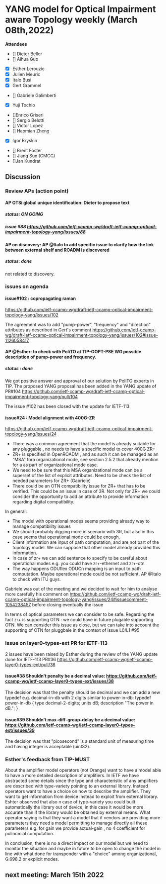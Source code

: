 # YANG model for Optical Impairment aware Topology weekly (March 08th,2022)


****Attendees****
- [] Dieter Beller
- [] Aihua Guo
- [x] Esther Lerouzic
- [x] Julien Meuric
- [x] Italo Busi
- [x] Gert Grammel
- [] Gabriele Galimberti 
- [x] Yuji Tochio
- []Enrico Griseri
- [] Sergio Belotti
- [] Victor Lopez
- [] Haomian Zheng
- [x] Igor Bryskin
- [] Brent Foster
- [] Jiang Sun (CMCC)
- []Jan Kundrat



## Discussion


### Review APs (action point) 

#### AP OTSi global unique identification: Dieter to propose text
##### status: ON GOING
##### issue #88 https://github.com/ietf-ccamp-wg/draft-ietf-ccamp-optical-impairment-topology-yang/issues/88
 

#### AP on discovery: AP @Italo  to add specific issue to clarify how the link between external shelf and ROADM is discovered
##### status: done

not related to discovery.

### issues on agenda


#### issue#102 : copropagating raman
https://github.com/ietf-ccamp-wg/draft-ietf-ccamp-optical-impairment-topology-yang/issues/102

The agreement was to add "pump-power", "frequency" and "direction" attributes as described in Gert's comment https://github.com/ietf-ccamp-wg/draft-ietf-ccamp-optical-impairment-topology-yang/issues/102#issue-1126058417

#### AP @Esther: to check with PoliTO at TIP-OOPT-PSE WG possible description of pump-power and frequency.
##### status : done 

We got positive answer and approval of our solution by PoliTO experts in TIP. 
The proposed YANG proposal has been added in the YANG update of PR#104 https://github.com/ietf-ccamp-wg/draft-ietf-ccamp-optical-impairment-topology-yang/pull/104

The issue #102 has been closed with the update for IETF-113

#### issue#24 : Model alignment with 400G-ZR
https://github.com/ietf-ccamp-wg/draft-ietf-ccamp-optical-impairment-topology-yang/issues/24

* There was a common agreement that the model is already suitable for any pluggable , no needs to have a specific model to cover 400G ZR+
* ZR+ is specified in OpenROADM , and as such it can be managed as an “MSA” fora organizational mode, see section 2.5.2 that already mention for a as part of organizational mode case.
* We need to be sure that this MSA organizational mode can be a superset of the list of explicit attributes. Need to be check the list of needed parameters for ZR+ (Gabriele)
* There could be an OTN compatibility issue for ZR+ that has to be verified. This could be an issue in case of 3R. Not only for ZR+ we could consider the opportunity to add an attribute to provide information regarding digital compatibility.

In general:
* The model with operational modes seems providing already way to manage compatibility issues
* We should probably digging more in scenario with 3R, but also in this case seems that operational mode could be enough.
* Client information are input of path computation, and are not part of the topology model. We can suppose that other model already provided this information.
* In case of zr+ we can add sentence to specify to be careful about operational modes e.g. you could have zr+-ethernet and zr+-otn
* The way happens ODUflex ODUCn mapping is an input to path computation. Maybe operational mode could be not sufficient. 
AP @Italo to check with ITU guys.

Gabriele was out of the meeting and we decided to wait for him to analyse more carefully his comment on https://github.com/ietf-ccamp-wg/draft-ietf-ccamp-optical-impairment-topology-yang/issues/24#issuecomment-1054238457 before closing eventually the issue

In terms of optical parameters we can consider to be safe. 
Regarding the fact zr+ is supporting OTN : we could have in future plugable supporting OTN.
We can consider this issue as close, but we can take into account the supporting of OTN for pluggbale in the context of issue L0/L1 #95


### issue on layer0-types-ext PR for IETF-113

2 issues have been raised by Esther during the review of the YANG update done for IETF-113 PR#36 https://github.com/ietf-ccamp-wg/ietf-ccamp-layer0-types-ext/pull/36

#### issue#38 Shouldn't penalty be a decimal value: https://github.com/ietf-ccamp-wg/ietf-ccamp-layer0-types-ext/issues/38

The decision was that the penalty should be decimal and we can add a new typedef e.g. decimal-in-db with 2 digits similar to power-in-db:
typedef power-in-db {
    type decimal-2-digits;
    units dB;
    description
      "The power in dB.";
}

#### issue#39 Shouldn't max-diff-group-delay be a decimal value: https://github.com/ietf-ccamp-wg/ietf-ccamp-layer0-types-ext/issues/39

The decision was that "picosecond" is a standard unit of measuring time and having integer is acceptable (uint32).

### Esther's feedback from TIP-MUST

About the amplifier model operators (not Orange) want to have a model able to have a more detailed description of amplifiers. 
In IETF we have abstracted some details since the type and characteristic of any amplifiers are described with type-variety pointing to an external library.
Instead operators want to have a choice on how to describe the amplifier.
They want to get information from device instead to exploit from external library.
Eshter observed that also n case of type-variety you could built automatically the library out of device, in this case it would be more accurate than if the library would be obtained by external means.
What operator saying is that they want a model that if vendors are providing more parameters they need a model permitting to manage directly all these parameters e.g. for gain we provide actual-gain , no 4 coefficient for polinomial computation.

In conclusion, there is no a direct impact on our model but we need to monitor the situation and maybe in future to be open to change the model in line with what done for transponder with a "choice" among organizational, G.698.2 or explicit modes.


## next meeting: March 15th 2022
